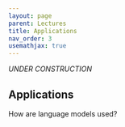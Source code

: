 ```yaml
---
layout: page
parent: Lectures
title: Applications
nav_order: 3
usemathjax: true
---
```

*UNDER CONSTRUCTION*

## Applications

How are language models used?
